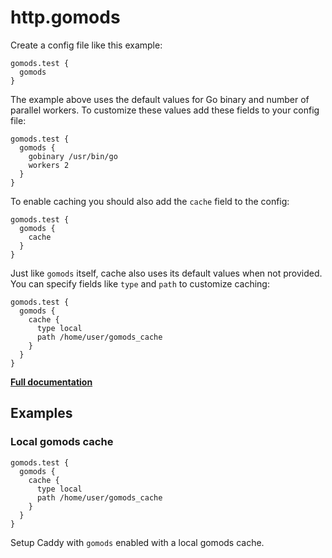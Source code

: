 # http.gomods

Create a config file like this example:

``` caddyfile
gomods.test {
  gomods
}
```

The example above uses the default values for Go binary and number of parallel workers.
To customize these values add these fields to your config file:

``` caddyfile
gomods.test {
  gomods {
    gobinary /usr/bin/go
    workers 2
  }
}
```

To enable caching you should also add the `cache` field to the config:

``` caddyfile
gomods.test {
  gomods {
    cache
  }
}
```

Just like `gomods` itself, cache also uses its default values when not provided.
You can specify fields like `type` and `path` to customize caching:

``` caddyfile
gomods.test {
  gomods {
    cache {
      type local
      path /home/user/gomods_cache
    }
  }
}
```

**[Full documentation](https://gomods.okkur.org/docs)**

## Examples

### Local gomods cache

``` caddyfile
gomods.test {
  gomods {
    cache {
      type local
      path /home/user/gomods_cache
    }
  }
}
```

Setup Caddy with `gomods` enabled with a local gomods cache.
